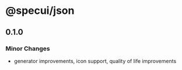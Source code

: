 # @specui/json

## 0.1.0

### Minor Changes

- generator improvements, icon support, quality of life improvements
